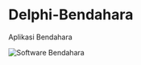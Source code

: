 # Delphi-Bendahara
Aplikasi Bendahara

![Software Bendahara](https://github.com/novri3h/php-e-kasir/assets/25641359/42b6e03b-d9e0-48c2-a5be-36af8a2fa80f)

